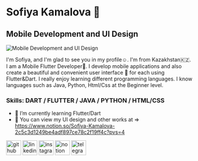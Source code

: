 # Sofiya Kamalova 🦉
## Mobile Development and UI Design
![Mobile Development and UI Design](https://scontent.fala6-1.fna.fbcdn.net/v/t39.30808-6/419585023_248817244908262_6766073082732617290_n.jpg?_nc_cat=111&ccb=1-7&_nc_sid=3635dc&_nc_ohc=cFbPquwHGSoAX_-G8cJ&_nc_ht=scontent.fala6-1.fna&oh=00_AfAKtAiUX1kvsnKBQtjFFSqdDbW0bNSC1JiRDOUAgAMYcQ&oe=65A96DF1)

I'm Sofiya, and I'm glad to see you in my profile☺️. I'm from Kazakhstan🇰🇿. I am a Mobile Flutter Developer📱. I develop mobile applications and also create a beautiful and convenient user interface 🎨 for each using Flutter&Dart. I really enjoy learning different programming languages. I know languages ​​such as Java, Python, Html/Css at the Beginner level.

### Skills: DART / FLUTTER / JAVA / PYTHON / HTML/CSS

- 🌱 I’m currently learning Flutter/Dart 
- 🎨 You can view my UI design and other works at => https://www.notion.so/Sofiya-Kamalova-2c5c3d1249be4adf897ce78c2f19ff4c?pvs=4 

[<img src='https://cdn.jsdelivr.net/npm/simple-icons@3.0.1/icons/github.svg' alt='github' height='40'>](https://github.com/sofiyakamalova)  [<img src='https://cdn.jsdelivr.net/npm/simple-icons@3.0.1/icons/linkedin.svg' alt='linkedin' height='40'>](https://www.linkedin.com/in/https://www.linkedin.com/in/софия-камалова-a4a96929b/?locale=en_US/)  [<img src='https://cdn.jsdelivr.net/npm/simple-icons@3.0.1/icons/instagram.svg' alt='instagram' height='40'>](https://www.instagram.com/sophiekamalova/)  [<img src='https://cdn.jsdelivr.net/npm/simple-icons@3.0.1/icons/notion.svg' alt='notion' height='40'>](https://www.notion.so/Sofiya-Kamalova-2c5c3d1249be4adf897ce78c2f19ff4c?pvs=4)  [<img src='https://cdn.jsdelivr.net/npm/simple-icons@3.0.1/icons/telegram.svg' alt='telegram' height='40'>](https://t.me/sofiyakamalova)  

